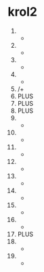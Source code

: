 # krol2
1. -
2. -
3. -
4. -
5. /+
6. PLUS
7. PLUS
8. PLUS
9. -
10. -
11. -
12. -
13. -
14. -
15. -
16. -
17. PLUS
18. -
19. -
